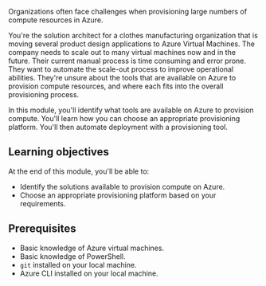 Organizations often face challenges when provisioning large numbers of compute resources in Azure.

You're the solution architect for a clothes manufacturing organization that is moving several product design applications to Azure Virtual Machines. The company needs to scale out to many virtual machines now and in the future. Their current manual process is time consuming and error prone. They want to automate the scale-out process to improve operational abilities. They're unsure about the tools that are available on Azure to provision compute resources, and where each fits into the overall provisioning process.

In this module, you'll identify what tools are available on Azure to provision compute. You'll learn how you can choose an appropriate provisioning platform. You'll then automate deployment with a provisioning tool.

## Learning objectives

At the end of this module, you'll be able to:

- Identify the solutions available to provision compute on Azure.
- Choose an appropriate provisioning platform based on your requirements.

## Prerequisites

- Basic knowledge of Azure virtual machines.
- Basic knowledge of PowerShell.
- `git` installed on your local machine.
- Azure CLI installed on your local machine.
